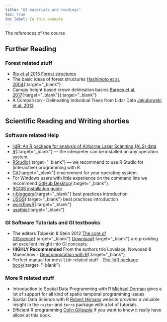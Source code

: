 ```yaml
---
title: "GI materials and readings"
toc: true
toc_label: In this example
---
```



The references of the course


<!--more-->


## Further Reading 

### Forest related stuff 
 * [Rio et al 2015 Forest structures](http://waldwachstum.wzw.tum.de/fileadmin/publications/2015_del.Rio_etal_Characterization_of.pdf)
 * The basic ideas of forest structures [Hashimoto et al. 2004](https://www.scirp.org/(S(czeh2tfqyw2orz553k1w0r45))/reference/ReferencesPapers.aspx?ReferenceID=493763){:target="_blank"}
 * Canopy height based crown delineation basics [Barnes et al. 2017](http://dx.doi.org/10.3390/rs9030231){:target="_blank"}{:target="_blank"}
 * A Comparison - Delineating Individual Trees from Lidar Data [Jakubowski et al. 2013](https://www.mdpi.com/2072-4292/5/9/4163)
 
 

 
## Scientific Reading and Writing shorties


### Software related Help
  * [lidR: An R package for analysis of Airborne Laser Scanning (ALS) data](https://www.sciencedirect.com/science/article/pii/S0034425720304314#f0015)
  * [R](https://cran.r-project.org/){:target="_blank"} — the interpreter can be installed on any operation system.
  * [RStudio](https://www.rstudio.com/){:target="_blank"} — we recommend to use R Studio for (interactive) programming with R.
  * [Git](https://git-scm.com/downloads){:target="_blank"} environment for your operating system. 
  * For Windows users with little experience on the command line we recommend [GitHub Desktop](https://desktop.github.com/){:target="_blank"}.
  * [RQGIS installation guide](https://github.com/jannes-m/RQGIS/blob/master/vignettes/install_guide.Rmd).
  * [r-bloggers](https://www.r-bloggers.com/r-code-best-practices/){:target="_blank"} best practices introduction
  * [USGS](https://owi.usgs.gov/blog/intro-best-practices/){:target="_blank"} best practices introduction
  * [workflowR](https://jdblischak.github.io/workflowr/){:target="_blank"}
  * [usethis](https://usethis.r-lib.org/){:target="_blank"} 

### GI Software Tutorials and GI textbooks
 * The editors Tolpekin & Stein 2012  [The core of GIScience](http://www.charim.net/sites/default/files/handbook/datamanagement/3/3.3/The%20core%20of%20GIScience%2C%20a%20system%20-based%20approach.pdf){:target="_blank"} [Download](ftp://ftp.itc.nl/pub/ders/CoreBook2014_metadata.pdf){:target="_blank"} are providing an excellent insight into GI concepts.
 * **HIGHLY Recommended** From the authors trio Lovelace, Nowosad & Muenchow  - [Geocomputation with R](https://geocompr.robinlovelace.net/){:target="_blank"}
 * Perfect  manual for most `lidr` related stuff - [The lidR package book](https://jean-romain.github.io/lidRbook/){:target="_blank"}


### More R related stuff

* Introduction to Spatial Data Programming with R [Michael Dorman](http://132.72.155.230:3838/r/index.html) gives a lot of support for all kind of spatio temporal programming issues
* Spatial Data Science with R [Robert Hijmans](https://rspatial.org/) website provides a valuable insight in the `raster` and `terra` package with a lot of tutorials.
* Efficient R programming [Colin Gillespie](https://csgillespie.github.io/efficientR/) If you want to know it really have allook at this book.



  